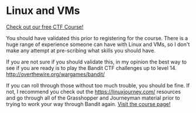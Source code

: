 # Linux and VMs

[Check out our free CTF Course!](https://academy.hoppersroppers.org/mod/page/view.php?id=565)

You should have validated this prior to registering for the course. There is a huge range of experience someone can have with Linux and VMs, so I don't make any attempt at pre-scribing what skills you should have.

If you are not sure if you should validate this, in my opinion the best way to see if you are ready is to play the Bandit CTF challenges up to level 14. <http://overthewire.org/wargames/bandit/>

If you can roll through those without too much trouble, you should be fine. If not, I recommend you check out the <https://linuxjourney.com/> resources and go through all of the Grasshopper and Journeyman material prior to trying to work your way through Bandit again. 
[Visit the course page!](https://academy.hoppersroppers.org/mod/page/view.php?id=565)

